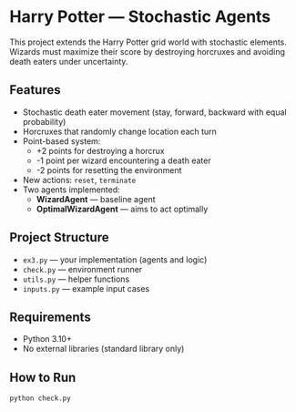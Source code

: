 # Harry Potter — Stochastic Agents

This project extends the Harry Potter grid world with stochastic elements.  
Wizards must maximize their score by destroying horcruxes and avoiding death eaters under uncertainty.

## Features
- Stochastic death eater movement (stay, forward, backward with equal probability)
- Horcruxes that randomly change location each turn
- Point-based system:
  - +2 points for destroying a horcrux
  - -1 point per wizard encountering a death eater
  - -2 points for resetting the environment
- New actions: `reset`, `terminate`
- Two agents implemented:
  - **WizardAgent** — baseline agent
  - **OptimalWizardAgent** — aims to act optimally

## Project Structure
- `ex3.py` — your implementation (agents and logic)
- `check.py` — environment runner
- `utils.py` — helper functions
- `inputs.py` — example input cases

## Requirements
- Python 3.10+
- No external libraries (standard library only)

## How to Run
```bash
python check.py
